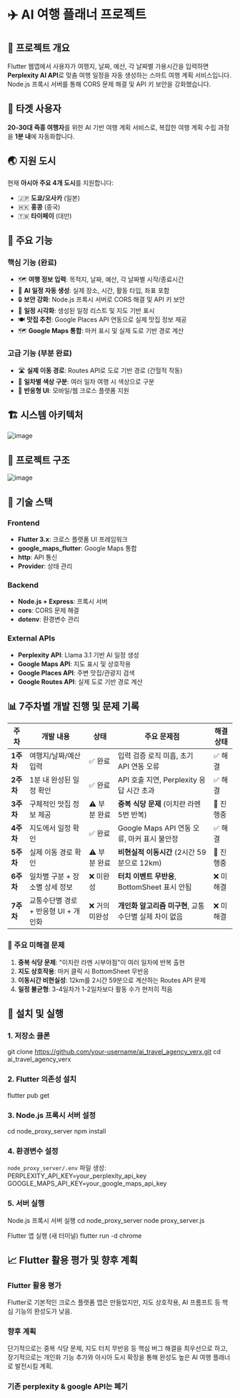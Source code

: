 # ✈️ AI 여행 플래너 프로젝트

## 📝 프로젝트 개요
Flutter 웹앱에서 사용자가 여행지, 날짜, 예산, 각 날짜별 가용시간을 입력하면 **Perplexity AI API**로 맞춤 여행 일정을 자동 생성하는 스마트 여행 계획 서비스입니다. Node.js 프록시 서버를 통해 CORS 문제 해결 및 API 키 보안을 강화했습니다.

## 🎯 타겟 사용자
**20-30대 즉흥 여행자**를 위한 AI 기반 여행 계획 서비스로, 복잡한 여행 계획 수립 과정을 **1분 내**에 자동화합니다.

## 🌏 지원 도시
현재 **아시아 주요 4개 도시**를 지원합니다:
- 🇯🇵 **도쿄/오사카** (일본)
- 🇭🇰 **홍콩** (중국)
- 🇹🇼 **타이페이** (대만)

## 🚀 주요 기능

### 핵심 기능 (완료)
- 🗺️ **여행 정보 입력**: 목적지, 날짜, 예산, 각 날짜별 시작/종료시간
- 🤖 **AI 일정 자동 생성**: 실제 장소, 시간, 활동 타입, 좌표 포함
- 🔒 **보안 강화**: Node.js 프록시 서버로 CORS 해결 및 API 키 보안
- 📅 **일정 시각화**: 생성된 일정 리스트 및 지도 기반 표시
- 🍽️ **맛집 추천**: Google Places API 연동으로 실제 맛집 정보 제공
- 🗺️ **Google Maps 통합**: 마커 표시 및 실제 도로 기반 경로 계산

### 고급 기능 (부분 완료)
- 🛣️ **실제 이동 경로**: Routes API로 도로 기반 경로 (간헐적 작동)
- 🎨 **일차별 색상 구분**: 여러 일차 여행 시 색상으로 구분
- 📱 **반응형 UI**: 모바일/웹 크로스 플랫폼 지원

## 🏗️ 시스템 아키텍처

![image](https://github.com/user-attachments/assets/714823cd-f050-4466-91ad-ab263c406ccd)



## 📁 프로젝트 구조

![image](https://github.com/user-attachments/assets/8f7c46b3-2f7e-448c-a4f1-7763af682c25)



## 🔧 기술 스택

### Frontend
- **Flutter 3.x**: 크로스 플랫폼 UI 프레임워크
- **google_maps_flutter**: Google Maps 통합
- **http**: API 통신
- **Provider**: 상태 관리

### Backend
- **Node.js + Express**: 프록시 서버
- **cors**: CORS 문제 해결
- **dotenv**: 환경변수 관리

### External APIs
- **Perplexity API**: Llama 3.1 기반 AI 일정 생성
- **Google Maps API**: 지도 표시 및 상호작용
- **Google Places API**: 주변 맛집/관광지 검색
- **Google Routes API**: 실제 도로 기반 경로 계산

## 📊 7주차별 개발 진행 및 문제 기록

| 주차 | 개발 내용 | 상태 | 주요 문제점 | 해결 상태 |
|------|----------|------|------------|----------|
| **1주차** | 여행지/날짜/예산 입력 | ✅ 완료 | 입력 검증 로직 미흡, 초기 API 연동 오류 | ✅ 해결 |
| **2주차** | 1분 내 완성된 일정 확인 | ✅ 완료 | API 호출 지연, Perplexity 응답 시간 초과 | ✅ 해결 |
| **3주차** | 구체적인 맛집 정보 제공 | ⚠️ 부분 완료 | **중복 식당 문제** (이치란 라멘 5번 반복) | 🔄 진행중 |
| **4주차** | 지도에서 일정 확인 | ✅ 완료 | Google Maps API 연동 오류, 마커 표시 불안정 | ✅ 해결 |
| **5주차** | 실제 이동 경로 확인 | ⚠️ 부분 완료 | **비현실적 이동시간** (2시간 59분으로 12km) | 🔄 진행중 |
| **6주차** | 일차별 구분 + 장소별 상세 정보 | ❌ 미완성 | **터치 이벤트 무반응**, BottomSheet 표시 안됨 | ❌ 미해결 |
| **7주차** | 교통수단별 경로 + 반응형 UI + 개인화 | ❌ 거의 미완성 | **개인화 알고리즘 미구현**, 교통수단별 실제 차이 없음 | ❌ 미해결 |

### 🔴 주요 미해결 문제
1. **중복 식당 문제**: "이치란 라멘 시부야점"이 여러 일차에 반복 출현
2. **지도 상호작용**: 마커 클릭 시 BottomSheet 무반응
3. **이동시간 비현실성**: 12km를 2시간 59분으로 계산하는 Routes API 문제
4. **일정 불균형**: 3-4일차가 1-2일차보다 활동 수가 현저히 적음

## 🚀 설치 및 실행

### 1. 저장소 클론
git clone https://github.com/your-username/ai_travel_agency_verx.git
cd ai_travel_agency_verx

### 2. Flutter 의존성 설치
flutter pub get

### 3. Node.js 프록시 서버 설정
cd node_proxy_server
npm install


### 4. 환경변수 설정
`node_proxy_server/.env` 파일 생성:
PERPLEXITY_API_KEY=your_perplexity_api_key
GOOGLE_MAPS_API_KEY=your_google_maps_api_key


### 5. 서버 실행
Node.js 프록시 서버 실행
cd node_proxy_server
node proxy_server.js

Flutter 앱 실행 (새 터미널)
flutter run -d chrome


## 📈 Flutter 활용 평가 및 향후 계획

### **Flutter 활용 평가**
Flutter로 기본적인 크로스 플랫폼 앱은 만들었지만, 지도 상호작용, AI 프롬프트 등 핵심 기능의 완성도가 낮음.

### **향후 계획**
단기적으로는 중복 식당 문제, 지도 터치 무반응 등 핵심 버그 해결을 최우선으로 하고, 장기적으로는 개인화 기능 추가와 아시아 도시 확장을 통해 완성도 높은 AI 여행 플래너로 발전시킬 계획.


### 기존 perplexity & google API는 폐기
